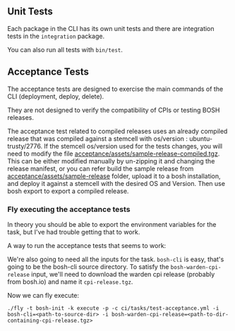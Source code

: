 ## Unit Tests

Each package in the CLI has its own unit tests and there are integration tests in the `integration` package.

You can also run all tests with `bin/test`.

## Acceptance Tests

The acceptance tests are designed to exercise the main commands of the CLI (deployment, deploy, delete).

They are not designed to verify the compatibility of CPIs or testing BOSH releases.

The acceptance test related to compiled releases uses an already compiled release that was compiled against a stemcell 
with os/version : ubuntu-trusty/2776. If the stemcell os/version used for the tests changes, you will need to modify the 
file [acceptance/assets/sample-release-compiled.tgz](acceptance/assets/sample-release-compiled.tgz). This can be either 
modified manually by un-zipping it and changing the release manifest, or you can refer build the sample release from 
[acceptance/assets/sample-release](acceptance/assets/sample-release) folder, upload it to a bosh installation, and 
deploy it against a stemcell with the desired OS and Version. Then use bosh export to export a compiled release.

### Fly executing the acceptance tests

In theory you should be able to export the environment variables for the task,
but I've had trouble getting that to work.

A way to run the acceptance tests that seems to work:

We're also going to need all the inputs for the task. `bosh-cli` is easy,
that's going to be the bosh-cli source directory. To satisfy the
`bosh-warden-cpi-release` input, we'll need to download the warden cpi release
(probably from bosh.io) and name it `cpi-release.tgz`.

Now we can fly execute:

```
./fly -t bosh-init -k execute -p -c ci/tasks/test-acceptance.yml -i bosh-cli=<path-to-source-dir> -i bosh-warden-cpi-release=<path-to-dir-containing-cpi-release.tgz>
```

